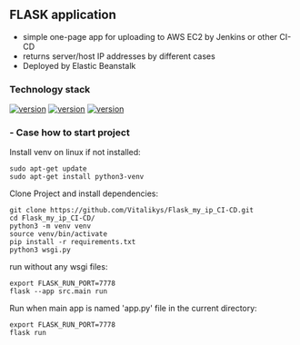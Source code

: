 ## FLASK application  
- simple one-page app for uploading to AWS EC2 by Jenkins or other CI-CD
- returns server/host IP addresses by different cases
- Deployed by Elastic Beanstalk 


### Technology stack
[![version](https://img.shields.io/badge/python-3.10-green)](https://semver.org)
[![version](https://img.shields.io/badge/AWS-4.2-green)](https://semver.org)
[![version](https://img.shields.io/badge/Flask-2.2.3-green)](https://semver.org)


### - Case how to start project
Install venv on linux if not installed:
```shell
sudo apt-get update
sudo apt-get install python3-venv
```
Clone Project and install dependencies:
```shell
git clone https://github.com/Vitalikys/Flask_my_ip_CI-CD.git
cd Flask_my_ip_CI-CD/
python3 -m venv venv
source venv/bin/activate
pip install -r requirements.txt
python3 wsgi.py
```

run without any wsgi files:
```shell
export FLASK_RUN_PORT=7778
flask --app src.main run
```

Run when main app is named 'app.py' file in the current directory:
```shell
export FLASK_RUN_PORT=7778
flask run
```